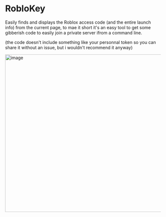 # RobloKey
Easily finds and displays the Roblox access code (and the entire launch info) from the current page, to mae it short it's an easy tool to get some gibberish code to easily join a private server ifrom a command line.

(the code doesn't include something like your personnal token so you can share it without an issue, but i wouldn't recommend it anyway)

<img width="914" height="511" alt="image" src="https://github.com/user-attachments/assets/690d5698-9333-4048-8090-e6ce26144b88" />
